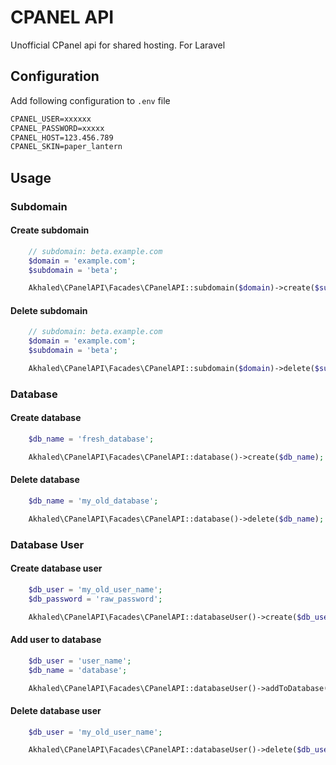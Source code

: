 # CPANEL API

Unofficial CPanel api for shared hosting. For Laravel

## Configuration

Add following configuration to `.env` file

```txt
CPANEL_USER=xxxxxx
CPANEL_PASSWORD=xxxxx
CPANEL_HOST=123.456.789
CPANEL_SKIN=paper_lantern
```

## Usage

### Subdomain

#### Create subdomain

```php
    // subdomain: beta.example.com
    $domain = 'example.com';
    $subdomain = 'beta';

    Akhaled\CPanelAPI\Facades\CPanelAPI::subdomain($domain)->create($subdomain);
```

#### Delete subdomain

```php
    // subdomain: beta.example.com
    $domain = 'example.com';
    $subdomain = 'beta';

    Akhaled\CPanelAPI\Facades\CPanelAPI::subdomain($domain)->delete($subdomain);
```

### Database

#### Create database

```php
    $db_name = 'fresh_database';

    Akhaled\CPanelAPI\Facades\CPanelAPI::database()->create($db_name);
```

#### Delete database

```php
    $db_name = 'my_old_database';

    Akhaled\CPanelAPI\Facades\CPanelAPI::database()->delete($db_name);
```

### Database User

#### Create database user

```php
    $db_user = 'my_old_user_name';
    $db_password = 'raw_password';

    Akhaled\CPanelAPI\Facades\CPanelAPI::databaseUser()->create($db_user, $db_password);
```

#### Add user to database

```php
    $db_user = 'user_name';
    $db_name = 'database';

    Akhaled\CPanelAPI\Facades\CPanelAPI::databaseUser()->addToDatabase($db_user, $db_name);
```

#### Delete database user

```php
    $db_user = 'my_old_user_name';

    Akhaled\CPanelAPI\Facades\CPanelAPI::databaseUser()->delete($db_user);
```
